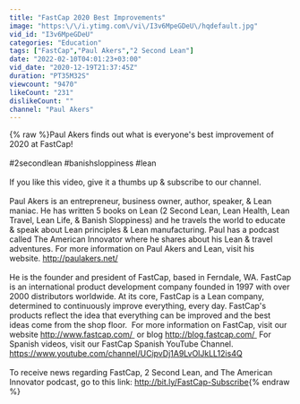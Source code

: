 ```yaml
---
title: "FastCap 2020 Best Improvements"
image: "https:\/\/i.ytimg.com\/vi\/I3v6MpeGDeU\/hqdefault.jpg"
vid_id: "I3v6MpeGDeU"
categories: "Education"
tags: ["FastCap","Paul Akers","2 Second Lean"]
date: "2022-02-10T04:01:23+03:00"
vid_date: "2020-12-19T21:37:45Z"
duration: "PT35M32S"
viewcount: "9470"
likeCount: "231"
dislikeCount: ""
channel: "Paul Akers"
---
```

{% raw %}Paul Akers finds out what is everyone's best improvement of 2020 at FastCap!<br /><br />#2secondlean #banishsloppiness #lean<br /><br />If you like this video, give it a thumbs up &amp; subscribe to our channel.<br /><br />Paul Akers is an entrepreneur, business owner, author, speaker, &amp; Lean maniac. He has written 5 books on Lean (2 Second Lean, Lean Health, Lean Travel, Lean Life, &amp; Banish Sloppiness) and he travels the world to educate &amp; speak about Lean principles &amp; Lean manufacturing. Paul has a podcast called The American Innovator where he shares about his Lean &amp; travel adventures. For more information on Paul Akers and Lean, visit his website. <a rel="nofollow" target="blank" href="http://paulakers.net/">http://paulakers.net/</a><br /><br />He is the founder and president of FastCap, based in Ferndale, WA. FastCap is an international product development company founded in 1997 with over 2000 distributors worldwide. At its core, FastCap is a Lean company, determined to continuously improve everything, every day. FastCap's products reflect the idea that everything can be improved and the best ideas come from the shop floor.  For more information on FastCap, visit our website <a rel="nofollow" target="blank" href="http://www.fastcap.com/ ">http://www.fastcap.com/ </a> or blog <a rel="nofollow" target="blank" href="http://blog.fastcap.com/ ">http://blog.fastcap.com/ </a> For Spanish videos, visit our FastCap Spanish YouTube Channel. <a rel="nofollow" target="blank" href="https://www.youtube.com/channel/UCipvDj1A9LvOlJkLL12is4Q">https://www.youtube.com/channel/UCipvDj1A9LvOlJkLL12is4Q</a><br /><br />To receive news regarding FastCap, 2 Second Lean, and The American Innovator podcast, go to this link: <a rel="nofollow" target="blank" href="http://bit.ly/FastCap-Subscribe">http://bit.ly/FastCap-Subscribe</a>{% endraw %}
